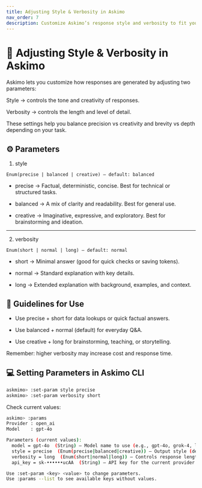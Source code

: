 ```yaml
---
title: Adjusting Style & Verbosity in Askimo
nav_order: 7
description: Customize Askimo’s response style and verbosity to fit your workflow and preferences.
---
```


# 🎨 Adjusting Style & Verbosity in Askimo

Askimo lets you customize how responses are generated by adjusting two parameters:

Style → controls the tone and creativity of responses.

Verbosity → controls the length and level of detail.

These settings help you balance precision vs creativity and brevity vs depth depending on your task.

## ⚙️ Parameters
1. style

`Enum(precise | balanced | creative) – default: balanced`

* precise → Factual, deterministic, concise. Best for technical or structured tasks.

* balanced → A mix of clarity and readability. Best for general use.

* creative → Imaginative, expressive, and exploratory. Best for brainstorming and ideation.

---

2. verbosity

`Enum(short | normal | long) – default: normal`

* short → Minimal answer (good for quick checks or saving tokens).

* normal → Standard explanation with key details.

* long → Extended explanation with background, examples, and context.

## 📖 Guidelines for Use

* Use precise + short for data lookups or quick factual answers.

* Use balanced + normal (default) for everyday Q&A.

* Use creative + long for brainstorming, teaching, or storytelling.

Remember: higher verbosity may increase cost and response time.

## 💻 Setting Parameters in Askimo CLI

```bash
askmimo> :set-param style precise
askmimo> :set-param verbosity short
```

Check current values:
```bash
askimo> :params
Provider : open_ai
Model    : gpt-4o

Parameters (current values):
  model = gpt-4o  (String) – Model name to use (e.g., gpt-4o, grok-4, llama3)
  style = precise  (Enum(precise|balanced|creative)) – Output style (determinism vs. creativity)  (suggestions: precise, balanced, creative)
  verbosity = long  (Enum(short|normal|long)) – Controls response length/cost  (suggestions: short, normal, long)
  api_key = sk-••••••ucAA  (String) – API key for the current provider

Use :set-param <key> <value> to change parameters.
Use :params --list to see available keys without values.
```